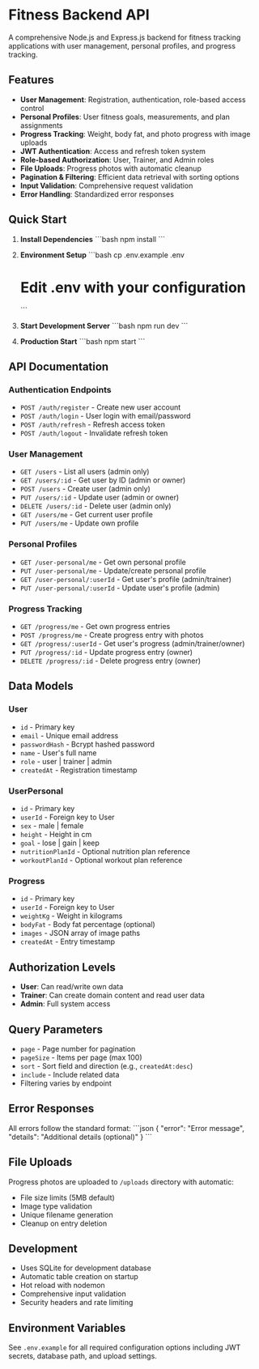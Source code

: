# Fitness Backend API

A comprehensive Node.js and Express.js backend for fitness tracking applications with user management, personal profiles, and progress tracking.

## Features

- **User Management**: Registration, authentication, role-based access control
- **Personal Profiles**: User fitness goals, measurements, and plan assignments
- **Progress Tracking**: Weight, body fat, and photo progress with image uploads
- **JWT Authentication**: Access and refresh token system
- **Role-based Authorization**: User, Trainer, and Admin roles
- **File Uploads**: Progress photos with automatic cleanup
- **Pagination & Filtering**: Efficient data retrieval with sorting options
- **Input Validation**: Comprehensive request validation
- **Error Handling**: Standardized error responses

## Quick Start

1. **Install Dependencies**
   \`\`\`bash
   npm install
   \`\`\`

2. **Environment Setup**
   \`\`\`bash
   cp .env.example .env
   # Edit .env with your configuration
   \`\`\`

3. **Start Development Server**
   \`\`\`bash
   npm run dev
   \`\`\`

4. **Production Start**
   \`\`\`bash
   npm start
   \`\`\`

## API Documentation

### Authentication Endpoints

- `POST /auth/register` - Create new user account
- `POST /auth/login` - User login with email/password
- `POST /auth/refresh` - Refresh access token
- `POST /auth/logout` - Invalidate refresh token

### User Management

- `GET /users` - List all users (admin only)
- `GET /users/:id` - Get user by ID (admin or owner)
- `POST /users` - Create user (admin only)
- `PUT /users/:id` - Update user (admin or owner)
- `DELETE /users/:id` - Delete user (admin only)
- `GET /users/me` - Get current user profile
- `PUT /users/me` - Update own profile

### Personal Profiles

- `GET /user-personal/me` - Get own personal profile
- `PUT /user-personal/me` - Update/create personal profile
- `GET /user-personal/:userId` - Get user's profile (admin/trainer)
- `PUT /user-personal/:userId` - Update user's profile (admin)

### Progress Tracking

- `GET /progress/me` - Get own progress entries
- `POST /progress/me` - Create progress entry with photos
- `GET /progress/:userId` - Get user's progress (admin/trainer/owner)
- `PUT /progress/:id` - Update progress entry (owner)
- `DELETE /progress/:id` - Delete progress entry (owner)

## Data Models

### User
- `id` - Primary key
- `email` - Unique email address
- `passwordHash` - Bcrypt hashed password
- `name` - User's full name
- `role` - user | trainer | admin
- `createdAt` - Registration timestamp

### UserPersonal
- `id` - Primary key
- `userId` - Foreign key to User
- `sex` - male | female
- `height` - Height in cm
- `goal` - lose | gain | keep
- `nutritionPlanId` - Optional nutrition plan reference
- `workoutPlanId` - Optional workout plan reference

### Progress
- `id` - Primary key
- `userId` - Foreign key to User
- `weightKg` - Weight in kilograms
- `bodyFat` - Body fat percentage (optional)
- `images` - JSON array of image paths
- `createdAt` - Entry timestamp

## Authorization Levels

- **User**: Can read/write own data
- **Trainer**: Can create domain content and read user data
- **Admin**: Full system access

## Query Parameters

- `page` - Page number for pagination
- `pageSize` - Items per page (max 100)
- `sort` - Sort field and direction (e.g., `createdAt:desc`)
- `include` - Include related data
- Filtering varies by endpoint

## Error Responses

All errors follow the standard format:
\`\`\`json
{
  "error": "Error message",
  "details": "Additional details (optional)"
}
\`\`\`

## File Uploads

Progress photos are uploaded to `/uploads` directory with automatic:
- File size limits (5MB default)
- Image type validation
- Unique filename generation
- Cleanup on entry deletion

## Development

- Uses SQLite for development database
- Automatic table creation on startup
- Hot reload with nodemon
- Comprehensive input validation
- Security headers and rate limiting

## Environment Variables

See `.env.example` for all required configuration options including JWT secrets, database path, and upload settings.
